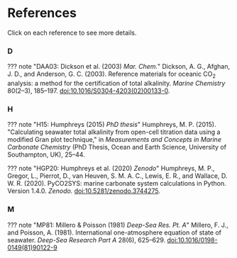 # References

Click on each reference to see more details.

### D

??? note "DAA03: Dickson et al. (2003) *Mar. Chem.*"
    Dickson, A. G., Afghan, J. D., and Anderson, G. C. (2003).  Reference materials for oceanic CO<sub>2</sub> analysis: a method for the certification of total alkalinity.  *Marine Chemistry* 80(2–3), 185–197.  [doi:10.1016/S0304-4203(02)00133-0](https://doi.org/10.1016/S0304-4203(02)00133-0).

### H

??? note "H15: Humphreys (2015) *PhD thesis*"
    Humphreys, M. P. (2015).  "Calculating seawater total alkalinity from open-cell titration data using a modified Gran plot technique," in *Measurements and Concepts in Marine Carbonate Chemistry* (PhD Thesis, Ocean and Earth Science, University of Southampton, UK), 25–44.

??? note "HGP20: Humphreys et al. (2020) *Zenodo*"
    Humphreys, M. P., Gregor, L., Pierrot, D., van Heuven, S. M. A. C., Lewis, E. R., and Wallace, D. W. R. (2020). PyCO2SYS: marine carbonate system calculations in Python. Version 1.4.0. *Zenodo.* [doi:10.5281/zenodo.3744275](https://doi.org/10.5281/zenodo.3744275).

### M

??? note "MP81: Millero & Poisson (1981) *Deep-Sea Res. Pt. A*"
    Millero, F. J., and Poisson, A. (1981).  International one-atmosphere equation of state of seawater.  *Deep-Sea Research Part A* 28(6), 625–629.  [doi:10.1016/0198-0149(81)90122-9](https://doi.org/10.1016/0198-0149(81)90122-9)
